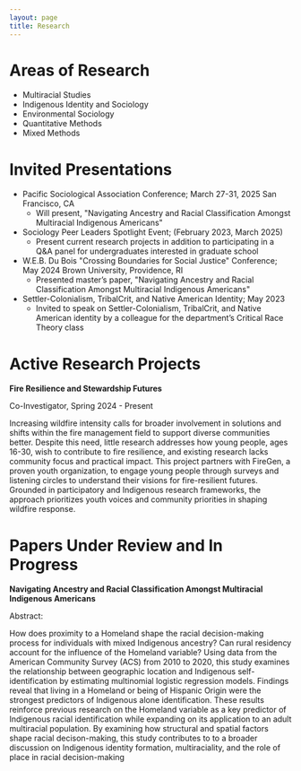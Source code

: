 ```yaml
---
layout: page
title: Research
---
```


# Areas of Research
- Multiracial Studies
- Indigenous Identity and Sociology
- Environmental Sociology
- Quantitative Methods
- Mixed Methods

# Invited Presentations
- Pacific Sociological Association Conference; March 27-31, 2025
  San Francisco, CA
  - Will present, "Navigating Ancestry and Racial Classification Amongst Multiracial Indigenous Americans"
- Sociology Peer Leaders Spotlight Event; (February 2023, March 2025)
  - Present current research projects in addition to participating in a Q&A panel for undergraduates interested in graduate school
- W.E.B. Du Bois "Crossing Boundaries for Social Justice" Conference; May 2024
  Brown University, Providence, RI
  - Presented master’s paper, "Navigating Ancestry and Racial Classification Amongst Multiracial Indigenous Americans"
- Settler-Colonialism, TribalCrit, and Native American Identity; May 2023
  - Invited to speak on Settler-Colonialism, TribalCrit, and Native American identity by a colleague for the department’s Critical Race 
 Theory class

# Active Research Projects
**Fire Resilience and Stewardship Futures**

Co-Investigator, Spring 2024 - Present

Increasing wildfire intensity calls for broader involvement in solutions and shifts within the fire management field to support diverse communities better. Despite this need, little research addresses how young people, ages 16-30, wish to contribute to fire resilience, and existing research lacks community focus and practical impact. This project partners with FireGen, a proven youth organization, to engage young people through surveys and listening circles to understand their visions for fire-resilient futures. Grounded in participatory and Indigenous research frameworks, the approach prioritizes youth voices and community priorities in shaping wildfire response.

# Papers Under Review and In Progress
**Navigating Ancestry and Racial Classification Amongst Multiracial Indigenous Americans**

Abstract:

How does proximity to a Homeland shape the racial decision-making process for individuals with mixed Indigenous ancestry?  Can rural residency account for the influence of the Homeland variable?  Using data from the American Community Survey (ACS) from 2010 to 2020, this study examines the relationship between geographic location and Indigenous self-identification by estimating multinomial logistic regression models. Findings reveal that living in a Homeland or being of Hispanic Origin were the strongest predictors of Indigenous alone identification. These results reinforce previous research on the Homeland variable as a key predictor of Indigenous racial identification while expanding on its application to an adult multiracial population. By examining how structural and spatial factors shape racial decison-making, this study contributes to to a broader discussion on Indigenous identity formation, multiraciality, and the role of place in racial decision-making


